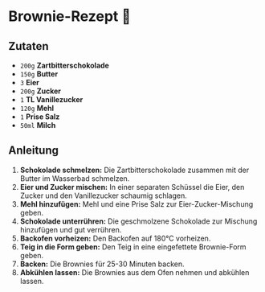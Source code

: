 # Brownie-Rezept 🍫

## Zutaten

-   `200g` **Zartbitterschokolade**
-   `150g` **Butter**
-   `3` **Eier**
-   `200g` **Zucker**
-   `1` **TL Vanillezucker**
-   `120g` **Mehl**
-   `1` **Prise Salz**
-   `50ml` **Milch**  

## Anleitung

1.  **Schokolade schmelzen:** Die Zartbitterschokolade zusammen mit der Butter im Wasserbad schmelzen.
2.  **Eier und Zucker mischen:** In einer separaten Schüssel die Eier, den Zucker und den Vanillezucker schaumig schlagen.
3.  **Mehl hinzufügen:** Mehl und eine Prise Salz zur Eier-Zucker-Mischung geben.
4.  **Schokolade unterrühren:** Die geschmolzene Schokolade zur Mischung hinzufügen und gut verrühren.
5.  **Backofen vorheizen:** Den Backofen auf 180°C vorheizen.
6.  **Teig in die Form geben:** Den Teig in eine eingefettete Brownie-Form geben.
7.  **Backen:** Die Brownies für 25-30 Minuten backen.
8.  **Abkühlen lassen:** Die Brownies aus dem Ofen nehmen und abkühlen lassen.